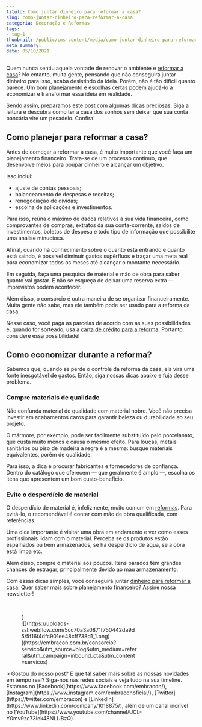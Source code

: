 ```yaml
---
titulo: Como juntar dinheiro para reformar a casa?
slug: como-juntar-dinheiro-para-reformar-a-casa
categoria: Decoração e Reformas
tags:
- tag-1
thumbnail: /public/cms-content/media/como-juntar-dinheiro-para-reformar-a-casa.jpeg
meta_summary: 
date: 05/10/2021
---
```

Quem nunca sentiu aquela vontade de renovar o ambiente e [reformar a casa](https://www.embracon.com.br/blog/quando-e-por-que-reformar-a-sua-casa-saiba-aqui)? No entanto, muita gente, pensando que não conseguirá juntar dinheiro para isso, acaba desistindo da ideia. Porém, não é tão difícil quanto parece. Um bom planejamento e escolhas certas podem ajudá-lo a economizar e transformar essa ideia em realidade.

Sendo assim, preparamos este post com algumas [dicas preciosas](https://www.embracon.com.br/blog/quer-reformar-sua-casa-nos-temos-5-dicas-para-voce-se-inspirar). Siga a leitura e descubra como ter a casa dos sonhos sem deixar que sua conta bancária vire um pesadelo. Confira!

Como planejar para reformar a casa?
-----------------------------------

Antes de começar a reformar a casa, é muito importante que você faça um planejamento financeiro. Trata-se de um processo contínuo, que desenvolve meios para poupar dinheiro e alcançar um objetivo.

Isso inclui:

- ajuste de contas pessoais;
- balanceamento de despesas e receitas;
- renegociação de dívidas;
- escolha de aplicações e investimentos.

Para isso, reúna o máximo de dados relativos à sua vida financeira, como comprovantes de compras, extratos da sua conta-corrente, saldos de investimentos, boletos de despesa e todo tipo de informação que possibilite uma análise minuciosa.

Afinal, quando há conhecimento sobre o quanto está entrando e quanto está saindo, é possível diminuir gastos supérfluos e traçar uma meta real para economizar todos os meses até alcançar o montante necessário.

Em seguida, faça uma pesquisa de material e mão de obra para saber quanto vai gastar. E não se esqueça de deixar uma reserva extra — imprevistos podem acontecer.

Além disso, o consórcio é outra maneira de se organizar financeiramente. Muita gente não sabe, mas ele também pode ser usado para a reforma da casa.

Nesse caso, você paga as parcelas de acordo com as suas possibilidades e, quando for sorteado, usa a [carta de crédito para a reforma](https://www.embracon.com.br/blog/afinal-vale-a-pena-fazer-um-consorcio-para-reformar-a-casa). Portanto, considere essa possibilidade!

Como economizar durante a reforma?
----------------------------------

Sabemos que, quando se perde o controle da reforma da casa, ela vira uma fonte inesgotável de gastos. Então, siga nossas dicas abaixo e fuja desse problema.

### Compre materiais de qualidade

Não confunda material de qualidade com material nobre. Você não precisa investir em acabamentos caros para garantir beleza ou durabilidade ao seu projeto.

O mármore, por exemplo, pode ser facilmente substituído pelo porcelanato, que custa muito menos e causa o mesmo efeito. Para louças, metais sanitários ou piso de madeira a regra é a mesma: busque materiais equivalentes, porém de qualidade.

Para isso, a dica é procurar fabricantes e fornecedores de confiança. Dentro do catálogo que oferecem — que geralmente é amplo —, escolha os itens que apresentem um bom custo-benefício.

### Evite o desperdício de material

O desperdício de material é, infelizmente, muito comum em [reformas](https://www.embracon.com.br/blog/quando-e-por-que-reformar-a-sua-casa-saiba-aqui). Para evitá-lo, o recomendável é contar com mão de obra qualificada, com referências.

Uma dica importante é visitar uma obra em andamento e ver como esses profissionais lidam com o material. Perceba se os produtos estão espalhados ou bem armazenados, se há desperdício de água, se a obra está limpa etc.

Além disso, compre o material aos poucos. Itens parados têm grandes chances de estragar, principalmente devido ao mau armazenamento.

Com essas dicas simples, você conseguirá juntar [dinheiro para reformar a casa](https://www.embracon.com.br/blog/afinal-vale-a-pena-fazer-um-consorcio-para-reformar-a-casa). Quer saber mais sobre planejamento financeiro? Assine nossa newsletter!

‍

<figure class="w-richtext-figure-type-image w-richtext-align-center" style="max-width:310px">[<div>![](https://uploads-ssl.webflow.com/5cc70a3a0871f750442da9d5/5f16f4dfc901ee48cff738d1_1.png)</div>](https://embracon.com.br/consorcio?servico&utm_source=blog&utm_medium=referral&utm_campaign=inbound_cta&utm_content=servicos)</figure>> Gostou do nosso post? E que tal saber mais sobre as nossas novidades em tempo real? Siga-nos nas redes sociais e veja tudo na sua timeline. Estamos no [Facebook](https://www.facebook.com/embracon/), [Instagram](https://www.instagram.com/embraconoficial/), [Twitter](https://twitter.com/embracon) e [LinkedIn](https://www.linkedin.com/company/1018875/), além de um canal incrível no [YouTube](https://www.youtube.com/channel/UCL-Y0mv9zc73Iek48NLUBzQ).
